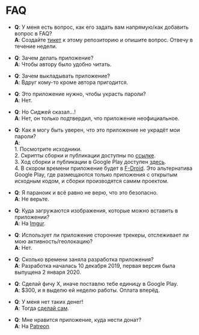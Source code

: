 FAQ
===

* **Q**: У меня есть вопрос, как его задать вам напрямую/как добавить вопрос в FAQ?  
  **A**: Создайте [тикет][1] к этому репозиторию и опишите вопрос. Отвечу в течение недели.

* **Q**: Зачем делать приложение?  
  **A**: Чтобы автору было удобно читать.

* **Q**: Зачем выкладывать приложение?  
  **A**: Вдруг кому-то кроме автора пригодится.

* **Q**: Это приложение нужно, чтобы украсть пароли?  
  **A**: Нет.

* **Q**: Но Сиджей сказал...!  
  **A**: Нет, он только подтвердил, что приложение неофициальное.

* **Q**: Как я могу быть уверен, что это приложение не украдёт мои пароли?  
  **A**:  
         1. Посмотрите исходники.  
         2. Скрипты сборки и публикации доступны по [ссылке](.gitlab-ci.yml).  
         3. Ход сборки и публикации в Google Play доступен [здесь][2].  
         4. В скором времени приложение будет в [F-Droid][3]. Это альтернатива Google Play,
         где размещаются только приложения с открытым исходным кодом, и сборки производятся самим проектом.

* **Q**: Я параноик и всё равно не верю, что это безопасно.  
  **A**: Не верьте.
  
* **Q**: Куда загружаются изображения, которые можно вставить в приложении?  
  **A**: На [Imgur][4].
  
* **Q**: Использует ли приложение сторонние трекеры, отслеживает ли мою активность/геолокацию?  
  **A**: Нет.
  
* **Q**: Сколько времени заняла разработка приложения?  
  **A**: Разработка началась 10 декабря 2019, первая версия была выпущена 2 января 2020.
  
* **Q**: Сделай фичу X, иначе поставлю тебе единицу в Google Play.  
  **A**: $300, и я выделю ей неделю работы. Оплата вперёд.
  
* **Q**: У меня нет таких денег!  
  **A**: Тогда [сделай сам](CONTRIBUTING-ru.md).

* **Q**: Мне нравится приложение, куда нести донат?  
  **A**: На [Patreon][5]

[1]: https://gitlab.com/Kanedias/holywarsoo-android/issues/new
[2]: https://gitlab.com/Kanedias/holywarsoo-android/pipelines
[3]: https://f-droid.org
[4]: https://imgur.com
[5]: https://www.patreon.com/kanedias